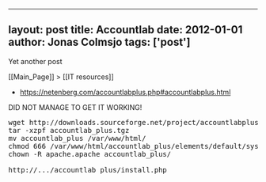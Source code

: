 
---
layout: post
title: Accountlab
date: 2012-01-01
author: Jonas Colmsjo
tags: ['post']
---

Yet another post





[[Main_Page]] > [[IT resources]]

* https://netenberg.com/accountlabplus.php#accountlabplus.html

DID NOT MANAGE TO GET IT WORKING!

<pre>
wget http://downloads.sourceforge.net/project/accountlabplus/accountlab_plus.tgz?r=&ts=1303234049&use_mirror=sunet
tar -xzpf accountlab_plus.tgz
mv accountlab_plus /var/www/html/
chmod 666 /var/www/html/accountlab_plus/elements/default/sysvar/db.php
chown -R apache.apache accountlab_plus/

http://.../accountlab_plus/install.php
</pre>
